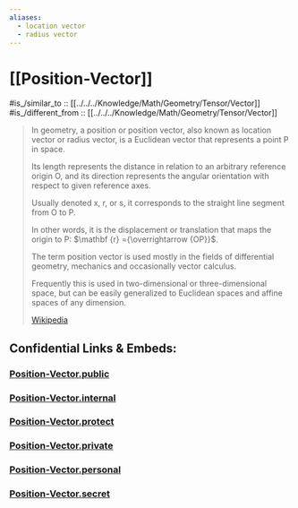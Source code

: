 ```yaml
---
aliases:
  - location vector
  - radius vector
---
```


# [[Position-Vector]] 

#is_/similar_to :: [[../../../Knowledge/Math/Geometry/Tensor/Vector]] 
#is_/different_from :: [[../../../Knowledge/Math/Geometry/Tensor/Vector]] 

> In geometry, a position 
> or position vector, also known as location vector or radius vector, 
> is a Euclidean vector that represents a point P in space. 
> 
> Its length represents the distance 
> in relation to an arbitrary reference origin O, 
> and its direction represents the angular orientation 
> with respect to given reference axes. 
> 
> Usually denoted x, r, or s, 
> it corresponds to the straight line segment from O to P.
>
> In other words, it is the displacement or translation 
> that maps the origin to P: $\mathbf {r} ={\overrightarrow {OP}}$. 
> 
> The term position vector is used mostly in the fields of 
> differential geometry, mechanics and occasionally vector calculus.
>
> Frequently this is used in two-dimensional 
> or three-dimensional space, but can be easily generalized 
> to Euclidean spaces and affine spaces of any dimension.
>
> [Wikipedia](https://en.wikipedia.org/wiki/Position%20(geometry))


## Confidential Links & Embeds: 

### [Position-Vector.public](/_public\Mathematics\Geometry/Position-Vector.public.md) 

### [Position-Vector.internal](/_internal\Mathematics\Geometry/Position-Vector.internal.md) 

### [Position-Vector.protect](/_protect\Mathematics\Geometry/Position-Vector.protect.md) 

### [Position-Vector.private](/_private\Mathematics\Geometry/Position-Vector.private.md) 

### [Position-Vector.personal](/_personal\Mathematics\Geometry/Position-Vector.personal.md) 

### [Position-Vector.secret](/_secret\Mathematics\Geometry/Position-Vector.secret.md)

